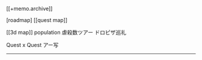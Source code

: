 [[+memo.archive]]



[roadmap]
[[quest map]]

[[3d map]]
population
虐殺数ツアー
ドロピザ巡礼

Quest x Quest
アー写








---




